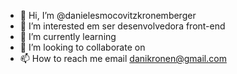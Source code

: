 - 👋 Hi, I’m @danielesmocovitzkronemberger
- 👀 I’m interested em  ser desenvolvedora front-end
- 🌱 I’m currently learning 
- 💞️ I’m looking to collaborate on 
- 📫 How to reach me  email  danikronen@gmail.com

